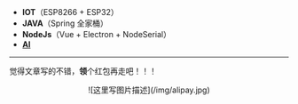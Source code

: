 * **IOT**（ESP8266 + ESP32）
* **JAVA**（Spring 全家桶）
* **NodeJs**（Vue + Electron + NodeSerial）
* [**AI**](/ai/)

***
觉得文章写的不错，**领**个红包再走吧！！！<br/>
<div align=center>![这里写图片描述](/img/alipay.jpg)</div>